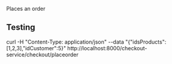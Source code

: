 Places an order

## Testing
curl -H "Content-Type: application/json" --data "{\"idsProducts\":[1,2,3],\"idCustomer\":5}" http://localhost:8000/checkout-service/checkout/placeorder